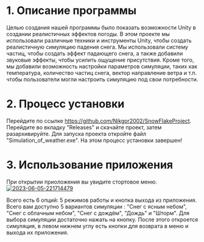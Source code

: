 # 1. Описание программы 
Целью создания нашей программы было показать возможности Unity в создании реалистичных эффектов погоды.
В этом проекте мы использовали различные техники и инструменты Unity, чтобы создать реалистичную симуляцию падения снега.
Мы использовали систему частиц, чтобы создать эффект падающего снега, а также добавили звуковые эффекты, чтобы усилить ощущение присутствия.
Кроме того, мы добавили возможность настройки параметров симуляции, таких как температура, количество частиц снега, вектор направление ветра и т.п. чтобы пользователи могли настроить симуляцию под свои потребности.
# 2. Процесс установки
Перейдите по ссылке https://github.com/Nikgor2002/SnowFlakeProject. Перейдите во вкладку "Releases" и скачайте проект, затем разархивируйте. Для запуска проекта откройте файл "Simulation_of_weather.exe".
На этом процесс установки завершен!

# 3. Использование приложения
При открытии приоложения вы увидите стортовое меню.  
<a href="https://ibb.co/FxFv5Bv"><img src="https://i.ibb.co/YRx9ct9/2023-06-05-221714479.png" alt="2023-06-05-221714479" border="0"></a>  

Всего есть 6 опций: 5 режимов работы и кнопка выхода из приложения.  
Всего вам доступно 5 вариантов симуляции : "Снег с ясным небом", "Снег с облачным небом", "Снег с дождём", "Дождь" и "Шторм".
Для выбора симуляции достаточно нажать на кнопку. После этого откроется симуляция, в левом нижнем углу есть кнопки для возврата в меню и выхода их приложения.
